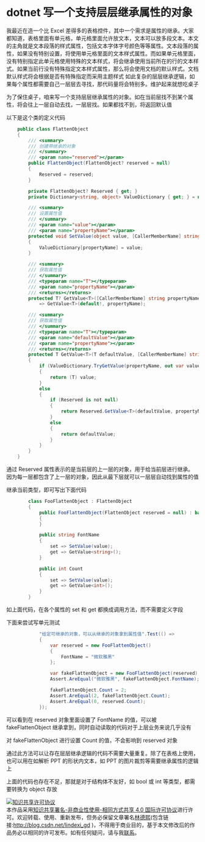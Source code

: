 
# dotnet 写一个支持层层继承属性的对象

我最近在造一个比 Excel 差得多的表格控件，其中一个需求是属性的继承。大家都知道，表格里面有单元格，单元格里面允许放文本，文本可以放多段文本。本文的主角就是文本段落的样式属性，包括文本字体字号颜色等等属性。文本段落的属性，如果没有特别设置，将使用单元格里面的文本样式属性。而如果单元格里面，没有特别指定此单元格使用特殊的文本样式，将会继承使用当前所在的行的文本样式。如果当前行没有特殊指定文本样式属性，那么将会使用文档的默认样式。文档默认样式将会根据是否有特殊指定而采用主题样式
如此复杂的层层继承逻辑，如果每个属性都需要自己一层层去寻找，那代码量将会特别多。维护起来就想吃桌子

<!--more-->



<!-- 发布 -->

为了保住桌子，咱来写一个支持层层继承属性的对象。如在当前层找不到某个属性，将会往上一层自动去找，一层层找。如果都找不到，将返回默认值

以下是这个类的定义代码

```csharp
    public class FlattenObject
    {
        /// <summary>
        /// 创建带继承的对象
        /// </summary>
        /// <param name="reserved"></param>
        public FlattenObject(FlattenObject? reserved = null)
        {
            Reserved = reserved;
        }

        private FlattenObject? Reserved { get; }
        private Dictionary<string, object> ValueDictionary { get; } = new Dictionary<string, object>();

        /// <summary>
        /// 设置属性值
        /// </summary>
        /// <param name="value"></param>
        /// <param name="propertyName"></param>
        protected void SetValue(object value, [CallerMemberName] string propertyName = null!)
        {
            ValueDictionary[propertyName] = value;
        }

        /// <summary>
        /// 获取属性值
        /// </summary>
        /// <typeparam name="T"></typeparam>
        /// <param name="propertyName"></param>
        /// <returns></returns>
        protected T? GetValue<T>([CallerMemberName] string propertyName = null!)
            => GetValue<T>(default!, propertyName);

        /// <summary>
        /// 获取属性值
        /// </summary>
        /// <typeparam name="T"></typeparam>
        /// <param name="defaultValue"></param>
        /// <param name="propertyName"></param>
        /// <returns></returns>
        protected T GetValue<T>(T defaultValue, [CallerMemberName] string propertyName = null!)
        {
            if (ValueDictionary.TryGetValue(propertyName, out var value))
            {
                return (T) value;
            }
            else
            {
                if (Reserved is not null)
                {
                    return Reserved.GetValue<T>(defaultValue, propertyName);
                }
                else
                {
                    return defaultValue;
                }
            }
        }
    }
```

通过 Reserved 属性表示的是当前层的上一层的对象，用于给当前层进行继承。因为每一层都包含了上一层的对象，因此从最下层就可以一层层自动找到属性的值

继承当前类型，即可写出下面代码

```csharp
        class FooFlattenObject : FlattenObject
        {
            public FooFlattenObject(FlattenObject reserved = null) : base(reserved)
            {
            }

            public string FontName
            {
                set => SetValue(value);
                get => GetValue<string>();
            }

            public int Count
            {
                set => SetValue(value);
                get => GetValue<int>();
            }
        }
```

如上面代码，在各个属性的 set 和 get 都换成调用方法，而不需要定义字段

下面来尝试写单元测试

```csharp
            "给定可继承的对象，可以从继承的对象拿到属性值".Test(() =>
            {
                var reserved = new FooFlattenObject()
                {
                    FontName = "微软雅黑"
                };

                var fakeFlattenObject = new FooFlattenObject(reserved);
                Assert.AreEqual("微软雅黑", fakeFlattenObject.FontName);

                fakeFlattenObject.Count = 2;
                Assert.AreEqual(2, fakeFlattenObject.Count);
                Assert.AreEqual(0, reserved.Count);
            });
```

可以看到在 reserved 对象里面设置了 FontName 的值，可以被 fakeFlattenObject 继承拿到，同时自动读取的代码对于上层业务来说几乎没有

对 fakeFlattenObject 进行设置 Count 的值，不会影响到 reserved 对象

通过此方法可以让存在层层继承逻辑的代码不需要大量重复。除了在表格上使用，也可以用在如解析 PPT 的形状内文本，如 PPT 的图片裁剪等需要继承属性的逻辑上

上面的代码也存在不足，那就是对于结构体不友好，如 bool 或 int 等类型，都需要转换为 object 存放





<a rel="license" href="http://creativecommons.org/licenses/by-nc-sa/4.0/"><img alt="知识共享许可协议" style="border-width:0" src="https://licensebuttons.net/l/by-nc-sa/4.0/88x31.png" /></a><br />本作品采用<a rel="license" href="http://creativecommons.org/licenses/by-nc-sa/4.0/">知识共享署名-非商业性使用-相同方式共享 4.0 国际许可协议</a>进行许可。欢迎转载、使用、重新发布，但务必保留文章署名[林德熙](http://blog.csdn.net/lindexi_gd)(包含链接:http://blog.csdn.net/lindexi_gd )，不得用于商业目的，基于本文修改后的作品务必以相同的许可发布。如有任何疑问，请与我[联系](mailto:lindexi_gd@163.com)。